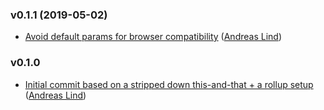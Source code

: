 ### v0.1.1 (2019-05-02)

- [Avoid default params for browser compatibility](https://github.com/papandreou/ander/commit/08f8a8cd51c6cfa67e105a39b03b45d3dc75bcc5) ([Andreas Lind](mailto:andreas.lind@peakon.com))

### v0.1.0
- [Initial commit based on a stripped down this-and-that + a rollup setup](https://github.com/papandreou/ander/commit/34f45d2bfc7f34cd077a28dad734ff9be76970e6) ([Andreas Lind](mailto:andreas.lind@peakon.com))

